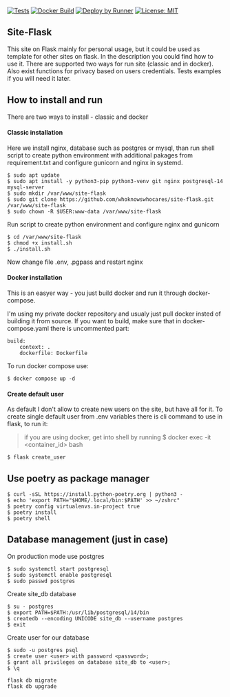 [![Tests](https://github.com/WhoKnowsWhoCares/Site-Flask/actions/workflows/build-test.yml/badge.svg?branch=master)](https://github.com/WhoKnowsWhoCares/Site-Flask/actions/workflows/build-test.yml) [![Docker Build](https://github.com/WhoKnowsWhoCares/Site-Flask/actions/workflows/docker-build-publish.yml/badge.svg?branch=master)](https://github.com/WhoKnowsWhoCares/Site-Flask/actions/workflows/docker-build-publish.yml) [![Deploy by Runner](https://github.com/WhoKnowsWhoCares/Site-Flask/actions/workflows/registry-pull.yml/badge.svg?branch=master)](https://github.com/WhoKnowsWhoCares/Site-Flask/actions/workflows/registry-pull.yml)
[![License: MIT](https://img.shields.io/badge/License-MIT-yellow.svg)](https://opensource.org/licenses/MIT)

## Site-Flask

This site on Flask mainly for personal usage, but it could be used as template for other sites on flask.
In the description you could find how to use it.
There are supported two ways for run site (classic and in docker).
Also exist functions for privacy based on users credentials.
Tests examples if you will need it later.

## How to install and run

There are two ways to install - classic and docker

#### Classic installation

Here we install nginx, database such as postgres or mysql, than run shell script to create python environment with additional pakages from requirement.txt and configure gunicorn and nginx in systemd.

```
$ sudo apt update
$ sudo apt install -y python3-pip python3-venv git nginx postgresql-14 mysql-server
$ sudo mkdir /var/www/site-flask
$ sudo git clone https://github.com/whoknowswhocares/site-flask.git /var/www/site-flask
$ sudo chown -R $USER:www-data /var/www/site-flask
```

Run script to create python environment and configure nginx and gunicorn

```
$ cd /var/www/site-flask
$ chmod +x install.sh
$ ./install.sh
```

Now change file .env, .pgpass and restart nginx

#### Docker installation

This is an easyer way - you just build docker and run it through docker-compose.

I'm using my private docker repository and usualy just pull docker insted of building it from source. If you want to build, make sure that in docker-compose.yaml there is uncommented part:

```
build:
    context: .
    dockerfile: Dockerfile
```

To run docker compose use:

```
$ docker compose up -d
```

#### Create default user

As default I don't allow to create new users on the site, but have all for it.
To create single default user from .env variables there is cli command to use in flask, to run it:

> if you are using docker, get into shell by running
> $ docker exec -it <container_id> bash

```
$ flask create_user
```

## Use poetry as package manager

```
$ curl -sSL https://install.python-poetry.org | python3 -
$ echo 'export PATH="$HOME/.local/bin:$PATH' >> ~/zshrc"
$ poetry config virtualenvs.in-project true
$ poetry install
$ poetry shell
```

## Database management (just in case)

On production mode use postgres

```
$ sudo systemctl start postgresql
$ sudo systemctl enable postgresql
$ sudo passwd postgres
```

Create site_db database

```
$ su - postgres
$ export PATH=$PATH:/usr/lib/postgresql/14/bin
$ createdb --encoding UNICODE site_db --username postgres
$ exit
```

Create user for our database

```
$ sudo -u postgres psql
$ create user <user> with password <password>;
$ grant all privileges on database site_db to <user>;
$ \q
```

```
flask db migrate
flask db upgrade
```
